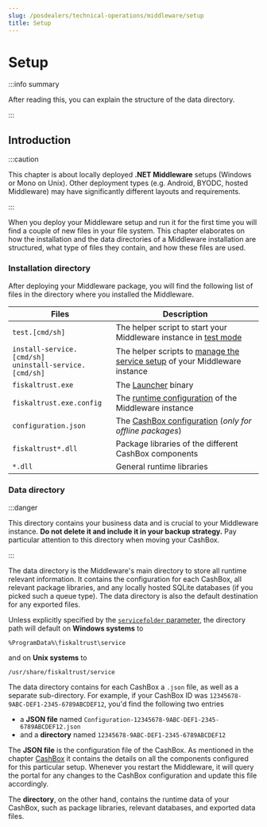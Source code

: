 ```yaml
---
slug: /posdealers/technical-operations/middleware/setup
title: Setup
---
```

# Setup

:::info summary

After reading this, you can explain the structure of the data directory.

:::

## Introduction

:::caution

This chapter is about locally deployed **.NET Middleware** setups (Windows or Mono on Unix). Other deployment types (e.g. Android, BYODC, hosted Middleware) may have significantly different layouts and requirements.

:::

When you deploy your Middleware setup and run it for the first time you will find a couple of new files in your file system. This chapter elaborates on how the installation and the data directories of a Middleware installation are structured, what type of files they contain, and how these files are used.



### Installation directory

After deploying your Middleware package, you will find the following list of files in the directory where you installed the Middleware.

| Files                                                        | Description                                                  |
| ------------------------------------------------------------ | ------------------------------------------------------------ |
| `test.[cmd/sh]`                                              | The helper script to start your Middleware instance in [test mode](launcher.md#in-test-mode) |
| `install-service.[cmd/sh]`<br />`uninstall-service.[cmd/sh]` | The helper scripts to [manage the service setup](launcher.md#installing-and-uninstalling-as-a-service) of your Middleware instance |
| `fiskaltrust.exe`                                            | The [Launcher](launcher.md) binary                           |
| `fiskaltrust.exe.config`                                     | The [runtime configuration](configuration.md) of the Middleware instance |
| `configuration.json`                                         | The [CashBox configuration](cashbox.md#configuration-sample) (*only for offline packages*) |
| `fiskaltrust*.dll`                                           | Package libraries of the different CashBox components        |
| `*.dll`                                                      | General runtime libraries                                    |



### Data directory

:::danger

This directory contains your business data and is crucial to your Middleware instance. **Do not delete it and include it in your backup strategy.** Pay particular attention to this directory when moving your CashBox.

:::

The data directory is the Middleware's main directory to store all runtime relevant information. It contains the configuration for each CashBox, all relevant package libraries, and any locally hosted SQLite databases (if you picked such a queue type). The data directory is also the default destination for any exported files.

Unless explicitly specified by the [`servicefolder` parameter](configuration.md#parameters), the directory path will default on **Windows systems** to

```
%ProgramData%\fiskaltrust\service
```
and on **Unix systems** to
```
/usr/share/fiskaltrust/service
```

The data directory contains for each CashBox a `.json` file, as well as a separate sub-directory. For example, if your CashBox ID was `12345678-9ABC-DEF1-2345-6789ABCDEF12`, you'd find the following two entries

* a **JSON file** named `Configuration-12345678-9ABC-DEF1-2345-6789ABCDEF12.json`
* and a **directory** named `12345678-9ABC-DEF1-2345-6789ABCDEF12`

The **JSON file** is the configuration file of the CashBox. As mentioned in the chapter [CashBox](cashbox.md#running-a-cashbox-the-middleware) it contains the details on all the components configured for this particular setup. Whenever you restart the Middleware, it will query the portal for any changes to the CashBox configuration and update this file accordingly.

The **directory**, on the other hand, contains the runtime data of your CashBox, such as package libraries, relevant databases, and exported data files.
